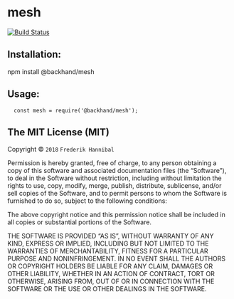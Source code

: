 mesh
=======================

[![Build Status](https://secure.travis-ci.org/backhand/mesh.png?branch=master)](https://travis-ci.org/backhand/mesh)

Installation:
------------------------
npm install @backhand/mesh

Usage:
------
```
  const mesh = require('@backhand/mesh');
```

The MIT License (MIT)
---------------------

Copyright © `2018` `Frederik Hannibal`

Permission is hereby granted, free of charge, to any person
obtaining a copy of this software and associated documentation
files (the “Software”), to deal in the Software without
restriction, including without limitation the rights to use,
copy, modify, merge, publish, distribute, sublicense, and/or sell
copies of the Software, and to permit persons to whom the
Software is furnished to do so, subject to the following
conditions:

The above copyright notice and this permission notice shall be
included in all copies or substantial portions of the Software.

THE SOFTWARE IS PROVIDED “AS IS”, WITHOUT WARRANTY OF ANY KIND,
EXPRESS OR IMPLIED, INCLUDING BUT NOT LIMITED TO THE WARRANTIES
OF MERCHANTABILITY, FITNESS FOR A PARTICULAR PURPOSE AND
NONINFRINGEMENT. IN NO EVENT SHALL THE AUTHORS OR COPYRIGHT
HOLDERS BE LIABLE FOR ANY CLAIM, DAMAGES OR OTHER LIABILITY,
WHETHER IN AN ACTION OF CONTRACT, TORT OR OTHERWISE, ARISING
FROM, OUT OF OR IN CONNECTION WITH THE SOFTWARE OR THE USE OR
OTHER DEALINGS IN THE SOFTWARE.

